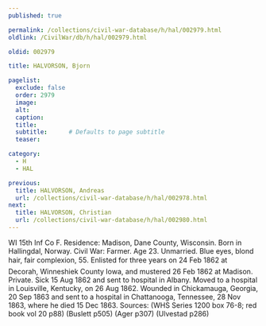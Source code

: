 ```yaml
---
published: true

permalink: /collections/civil-war-database/h/hal/002979.html
oldlink: /CivilWar/db/h/hal/002979.html

oldid: 002979

title: HALVORSON, Bjorn

pagelist:
  exclude: false
  order: 2979
  image: 
  alt:
  caption:
  title:
  subtitle:      # Defaults to page subtitle
  teaser:

category: 
  - H 
  - HAL

previous:
  title: HALVORSON, Andreas
  url: /collections/civil-war-database/h/hal/002978.html  
next:
  title: HALVORSON, Christian
  url: /collections/civil-war-database/h/hal/002980.html   
---
```

WI 15th Inf Co F. Residence: Madison, Dane County, Wisconsin. Born in Hallingdal, Norway. Civil War: Farmer. Age 23. Unmarried. Blue eyes, blond hair, fair complexion, 5&#146;5&#148;. Enlisted for three years on 24 Feb 1862 at Decorah, Winneshiek County Iowa, and mustered 26 Feb 1862 at Madison. Private. Sick 15 Aug 1862 and sent to hospital in Albany. Moved to a hospital in Louisville, Kentucky, on 26 Aug 1862. Wounded in Chickamauga, Georgia, 20 Sep 1863 and sent to a hospital in Chattanooga, Tennessee, 28 Nov 1863, where he died 15 Dec 1863. Sources: (WHS Series 1200 box 76-8; red book vol 20 p88) (Buslett p505) (Ager p307) (Ulvestad p286)